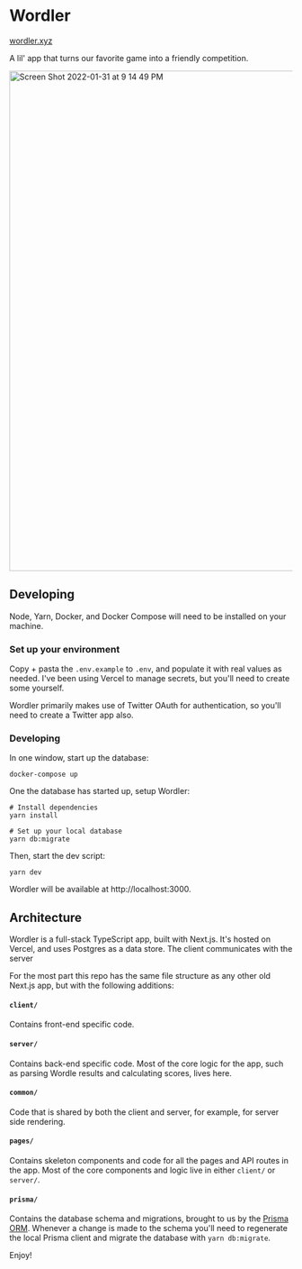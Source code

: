 # Wordler

[wordler.xyz](https://wordler.xyz)

A lil' app that turns our favorite game into a friendly competition.

<img width="888" alt="Screen Shot 2022-01-31 at 9 14 49 PM" src="https://user-images.githubusercontent.com/6979137/151904463-f323cefc-90cd-4706-9e2d-d1a49c02b6d4.png">

## Developing

Node, Yarn, Docker, and Docker Compose will need to be installed on your machine.

### Set up your environment

Copy + pasta the `.env.example` to `.env`, and populate it with real values as needed. I've been using Vercel to manage secrets, but you'll need to create some yourself.

Wordler primarily makes use of Twitter OAuth for authentication, so you'll need to create a Twitter app also.

### Developing

In one window, start up the database:

```shell
docker-compose up
```

One the database has started up, setup Wordler:

```shell
# Install dependencies
yarn install
```

```shell
# Set up your local database
yarn db:migrate
```

Then, start the dev script:

```shell
yarn dev
```

Wordler will be available at http://localhost:3000.

## Architecture

Wordler is a full-stack TypeScript app, built with Next.js. It's hosted on Vercel, and uses Postgres as a data store. The client communicates with the server

For the most part this repo has the same file structure as any other old Next.js app, but with the following additions:

#### `client/`

Contains front-end specific code.

#### `server/`

Contains back-end specific code. Most of the core logic for the app, such as parsing Wordle results and calculating scores, lives here.

#### `common/`

Code that is shared by both the client and server, for example, for server side rendering.

#### `pages/`

Contains skeleton components and code for all the pages and API routes in the app. Most of the core components and logic live in either `client/` or `server/`.

#### `prisma/`

Contains the database schema and migrations, brought to us by the [Prisma ORM](https://www.prisma.io/). Whenever a change is made to the schema you'll need to regenerate the local Prisma client and migrate the database with `yarn db:migrate`.

Enjoy!
